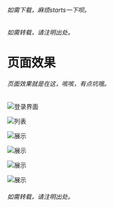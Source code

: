 ﻿###### 如需下载，麻烦starts一下呗。
###### 如需转载，请注明出处。
页面效果
========================

###### 页面效果就是在这，咳咳，有点坑哦。

![登录界面](页面效果请下滑-登录（恢复显示直接去掉这个括号就好）.png)

![列表](页面效果请下滑-列表（恢复显示直接去掉这个括号就好）.png)

![展示](页面效果请下滑-展示（恢复显示直接去掉这个括号就好）.png)

![展示](页面效果请下滑-1（恢复显示直接去掉这个括号就好）.png)

![展示](页面效果请下滑-2（恢复显示直接去掉这个括号就好）.png)

![展示](页面效果请下滑-3（恢复显示直接去掉这个括号就好）.png)



###### 如需转载，请注明出处。
